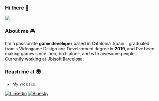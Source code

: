 ### Hi there 👋

![](https://github-readme-stats-ten-wine.vercel.app/api?username=guillemsc&count_private=true&theme=tokyonight&show_icons=true)

### About me :video_game:

I'm a passionate **game developer** based in Catalonia, Spain. I graduated from a Videogame Design and Development degree in **2019**, and I've been making games since then, both alone, and with awesome people.  
Currently working at Ubisoft Barcelona.

### Reach me at 🌍

- My [website](https://sites.google.com/view/guillemsc).

[![Linkedin](https://img.shields.io/badge/linkedin-%230077B5.svg?style=for-the-badge&logo=linkedin&logoColor=white)](https://www.linkedin.com/in/guillemsc/)
[![Bluesky](https://img.shields.io/badge/Bluesky-0285FF?style=for-the-badge&logo=Bluesky&logoColor=white)](https://bsky.app/profile/guillemsc.bsky.social)
